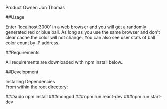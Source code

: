 Product Owner: Jon Thomas

##Usage

Enter 'localhost:3000' in a web browser and you will get a randomly generated red or blue ball.  As long as you use the same browser and don't clear cache the color will not change.  You can also see user stats of ball color count by IP address.<br>

##Requirements

All requirements are downloaded with npm install below..<br>

##Development

Installing Dependencies<br>
From within the root directory:<br>

###sudo npm install
###mongod
###npm run react-dev
###npm run start-dev
